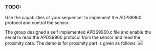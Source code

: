 ### TODO:

Use the capabilities of your sequencer to implement the ADPS9960 protocol and control the sensor.

The group designed a self implemented APDS9960.c file and enable the serial to read the APDS9960 protocol from the sensor and read the proximity data:
The demo is for proximity part is given as follows:
![](https://github.com/anniepan8215/ESE519_lab2B/blob/main/Media/lab9_proximity.gif)
